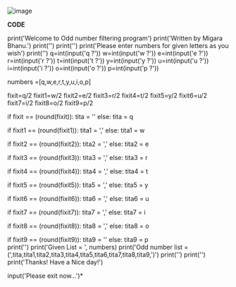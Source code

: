 ![image](https://media.tenor.com/_7r8RXryt3QAAAAd/python-powered.gif)

**CODE**


print('Welcome to Odd number filtering program')
print('Written by Migara Bhanu.')
print('')
print('')
print('Please enter numbers for given letters as you wish')
print('')
q=int(input('q ?'))
w=int(input('w ?'))
e=int(input('e ?'))
r=int(input('r ?'))
t=int(input('t ?'))
y=int(input('y ?'))
u=int(input('u ?'))
i=int(input('i ?'))
o=int(input('o ?'))
p=int(input('p ?'))

numbers =[q,w,e,r,t,y,u,i,o,p]


fixit=q/2 
fixit1=w/2
fixit2=e/2
fixit3=r/2
fixit4=t/2
fixit5=y/2
fixit6=u/2
fixit7=i/2
fixit8=o/2
fixit9=p/2

if fixit == (round(fixit)):
	tita = ''
else:
	tita = q

if fixit1 == (round(fixit1)):
	tita1 = ','
else:
	tita1 = w

if fixit2 == (round(fixit2)):
	tita2 = ','
else:
	tita2 = e

if fixit3 == (round(fixit3)):
	tita3 = ','
else:
	tita3 = r

if fixit4 == (round(fixit4)):
	tita4 = ','
else:
	tita4 = t

if fixit5 == (round(fixit5)):
	tita5 = ','
else:
	tita5 = y					

if fixit6 == (round(fixit6)):
	tita6 = ','
else:
	tita6 = u

if fixit7 == (round(fixit7)):
	tita7 = ','
else:
	tita7 = i

if fixit8 == (round(fixit8)):
	tita8 = ','
else:
	tita8 = o

if fixit9 == (round(fixit9)):
	tita9 = ''
else:
	tita9 = p		
print('')
print('Given List = ', numbers)
print('Odd number list = (',tita,tita1,tita2,tita3,tita4,tita5,tita6,tita7,tita8,tita9,')')
print('')
print('')
print('Thanks! Have a Nice day!')

input('Please exit now...')*
